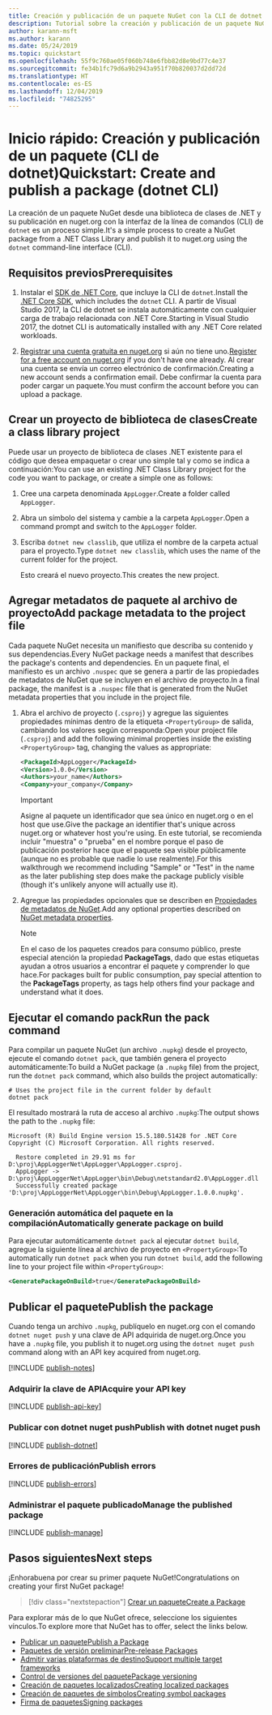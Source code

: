 ```yaml
---
title: Creación y publicación de un paquete NuGet con la CLI de dotnet
description: Tutorial sobre la creación y publicación de un paquete NuGet mediante la CLI de NuGet. NET con la CLI de .NET Core (dotnet).
author: karann-msft
ms.author: karann
ms.date: 05/24/2019
ms.topic: quickstart
ms.openlocfilehash: 55f9c760ae05f060b748e6fbb82d8e9bd77c4e37
ms.sourcegitcommit: fe34b1fc79d6a9b2943a951f70b820037d2dd72d
ms.translationtype: HT
ms.contentlocale: es-ES
ms.lasthandoff: 12/04/2019
ms.locfileid: "74825295"
---
```

# <a name="quickstart-create-and-publish-a-package-dotnet-cli"></a><span data-ttu-id="78616-103">Inicio rápido: Creación y publicación de un paquete (CLI de dotnet)</span><span class="sxs-lookup"><span data-stu-id="78616-103">Quickstart: Create and publish a package (dotnet CLI)</span></span>

<span data-ttu-id="78616-104">La creación de un paquete NuGet desde una biblioteca de clases de .NET y su publicación en nuget.org con la interfaz de la línea de comandos (CLI) de `dotnet` es un proceso simple.</span><span class="sxs-lookup"><span data-stu-id="78616-104">It's a simple process to create a NuGet package from a .NET Class Library and publish it to nuget.org using the `dotnet` command-line interface (CLI).</span></span>

## <a name="prerequisites"></a><span data-ttu-id="78616-105">Requisitos previos</span><span class="sxs-lookup"><span data-stu-id="78616-105">Prerequisites</span></span>

1. <span data-ttu-id="78616-106">Instalar el [SDK de .NET Core](https://www.microsoft.com/net/download/), que incluye la CLI de `dotnet`.</span><span class="sxs-lookup"><span data-stu-id="78616-106">Install the [.NET Core SDK](https://www.microsoft.com/net/download/), which includes the `dotnet` CLI.</span></span> <span data-ttu-id="78616-107">A partir de Visual Studio 2017, la CLI de dotnet se instala automáticamente con cualquier carga de trabajo relacionada con .NET Core.</span><span class="sxs-lookup"><span data-stu-id="78616-107">Starting in Visual Studio 2017, the dotnet CLI is automatically installed with any .NET Core related workloads.</span></span>

1. <span data-ttu-id="78616-108">[Registrar una cuenta gratuita en nuget.org](https://www.nuget.org/users/account/LogOn?returnUrl=%2F) si aún no tiene uno.</span><span class="sxs-lookup"><span data-stu-id="78616-108">[Register for a free account on nuget.org](https://www.nuget.org/users/account/LogOn?returnUrl=%2F) if you don't have one already.</span></span> <span data-ttu-id="78616-109">Al crear una cuenta se envía un correo electrónico de confirmación.</span><span class="sxs-lookup"><span data-stu-id="78616-109">Creating a new account sends a confirmation email.</span></span> <span data-ttu-id="78616-110">Debe confirmar la cuenta para poder cargar un paquete.</span><span class="sxs-lookup"><span data-stu-id="78616-110">You must confirm the account before you can upload a package.</span></span>

## <a name="create-a-class-library-project"></a><span data-ttu-id="78616-111">Crear un proyecto de biblioteca de clases</span><span class="sxs-lookup"><span data-stu-id="78616-111">Create a class library project</span></span>

<span data-ttu-id="78616-112">Puede usar un proyecto de biblioteca de clases .NET existente para el código que desea empaquetar o crear uno simple tal y como se indica a continuación:</span><span class="sxs-lookup"><span data-stu-id="78616-112">You can use an existing .NET Class Library project for the code you want to package, or create a simple one as follows:</span></span>

1. <span data-ttu-id="78616-113">Cree una carpeta denominada `AppLogger`.</span><span class="sxs-lookup"><span data-stu-id="78616-113">Create a folder called `AppLogger`.</span></span>

1. <span data-ttu-id="78616-114">Abra un símbolo del sistema y cambie a la carpeta `AppLogger`.</span><span class="sxs-lookup"><span data-stu-id="78616-114">Open a command prompt and switch to the `AppLogger` folder.</span></span>

1. <span data-ttu-id="78616-115">Escriba `dotnet new classlib`, que utiliza el nombre de la carpeta actual para el proyecto.</span><span class="sxs-lookup"><span data-stu-id="78616-115">Type `dotnet new classlib`, which uses the name of the current folder for the project.</span></span>

   <span data-ttu-id="78616-116">Esto creará el nuevo proyecto.</span><span class="sxs-lookup"><span data-stu-id="78616-116">This creates the new project.</span></span>

## <a name="add-package-metadata-to-the-project-file"></a><span data-ttu-id="78616-117">Agregar metadatos de paquete al archivo de proyecto</span><span class="sxs-lookup"><span data-stu-id="78616-117">Add package metadata to the project file</span></span>

<span data-ttu-id="78616-118">Cada paquete NuGet necesita un manifiesto que describa su contenido y sus dependencias.</span><span class="sxs-lookup"><span data-stu-id="78616-118">Every NuGet package needs a manifest that describes the package's contents and dependencies.</span></span> <span data-ttu-id="78616-119">En un paquete final, el manifiesto es un archivo `.nuspec` que se genera a partir de las propiedades de metadatos de NuGet que se incluyen en el archivo de proyecto.</span><span class="sxs-lookup"><span data-stu-id="78616-119">In a final package, the manifest is a `.nuspec` file that is generated from the NuGet metadata properties that you include in the project file.</span></span>

1. <span data-ttu-id="78616-120">Abra el archivo de proyecto (`.csproj`) y agregue las siguientes propiedades mínimas dentro de la etiqueta `<PropertyGroup>` de salida, cambiando los valores según corresponda:</span><span class="sxs-lookup"><span data-stu-id="78616-120">Open your project file (`.csproj`) and add the following minimal properties inside the existing `<PropertyGroup>` tag, changing the values as appropriate:</span></span>

    ```xml
    <PackageId>AppLogger</PackageId>
    <Version>1.0.0</Version>
    <Authors>your_name</Authors>
    <Company>your_company</Company>
    ```

    > [!Important]
    > <span data-ttu-id="78616-121">Asigne al paquete un identificador que sea único en nuget.org o en el host que use.</span><span class="sxs-lookup"><span data-stu-id="78616-121">Give the package an identifier that's unique across nuget.org or whatever host you're using.</span></span> <span data-ttu-id="78616-122">En este tutorial, se recomienda incluir "muestra" o "prueba" en el nombre porque el paso de publicación posterior hace que el paquete sea visible públicamente (aunque no es probable que nadie lo use realmente).</span><span class="sxs-lookup"><span data-stu-id="78616-122">For this walkthrough we recommend including "Sample" or "Test" in the name as the later publishing step does make the package publicly visible (though it's unlikely anyone will actually use it).</span></span>

1. <span data-ttu-id="78616-123">Agregue las propiedades opcionales que se describen en [Propiedades de metadatos de NuGet](/dotnet/core/tools/csproj#nuget-metadata-properties).</span><span class="sxs-lookup"><span data-stu-id="78616-123">Add any optional properties described on [NuGet metadata properties](/dotnet/core/tools/csproj#nuget-metadata-properties).</span></span>

    > [!Note]
    > <span data-ttu-id="78616-124">En el caso de los paquetes creados para consumo público, preste especial atención la propiedad **PackageTags**, dado que estas etiquetas ayudan a otros usuarios a encontrar el paquete y comprender lo que hace.</span><span class="sxs-lookup"><span data-stu-id="78616-124">For packages built for public consumption, pay special attention to the **PackageTags** property, as tags help others find your package and understand what it does.</span></span>

## <a name="run-the-pack-command"></a><span data-ttu-id="78616-125">Ejecutar el comando pack</span><span class="sxs-lookup"><span data-stu-id="78616-125">Run the pack command</span></span>

<span data-ttu-id="78616-126">Para compilar un paquete NuGet (un archivo `.nupkg`) desde el proyecto, ejecute el comando `dotnet pack`, que también genera el proyecto automáticamente:</span><span class="sxs-lookup"><span data-stu-id="78616-126">To build a NuGet package (a `.nupkg` file) from the project, run the `dotnet pack` command, which also builds the project automatically:</span></span>

```dotnetcli
# Uses the project file in the current folder by default
dotnet pack
```

<span data-ttu-id="78616-127">El resultado mostrará la ruta de acceso al archivo `.nupkg`:</span><span class="sxs-lookup"><span data-stu-id="78616-127">The output shows the path to the `.nupkg` file:</span></span>

```output
Microsoft (R) Build Engine version 15.5.180.51428 for .NET Core
Copyright (C) Microsoft Corporation. All rights reserved.

  Restore completed in 29.91 ms for D:\proj\AppLoggerNet\AppLogger\AppLogger.csproj.
  AppLogger -> D:\proj\AppLoggerNet\AppLogger\bin\Debug\netstandard2.0\AppLogger.dll
  Successfully created package 'D:\proj\AppLoggerNet\AppLogger\bin\Debug\AppLogger.1.0.0.nupkg'.
```

### <a name="automatically-generate-package-on-build"></a><span data-ttu-id="78616-128">Generación automática del paquete en la compilación</span><span class="sxs-lookup"><span data-stu-id="78616-128">Automatically generate package on build</span></span>

<span data-ttu-id="78616-129">Para ejecutar automáticamente `dotnet pack` al ejecutar `dotnet build`, agregue la siguiente línea al archivo de proyecto en `<PropertyGroup>`:</span><span class="sxs-lookup"><span data-stu-id="78616-129">To automatically run `dotnet pack` when you run `dotnet build`, add the following line to your project file within `<PropertyGroup>`:</span></span>

```xml
<GeneratePackageOnBuild>true</GeneratePackageOnBuild>
```

## <a name="publish-the-package"></a><span data-ttu-id="78616-130">Publicar el paquete</span><span class="sxs-lookup"><span data-stu-id="78616-130">Publish the package</span></span>

<span data-ttu-id="78616-131">Cuando tenga un archivo `.nupkg`, publíquelo en nuget.org con el comando `dotnet nuget push` y una clave de API adquirida de nuget.org.</span><span class="sxs-lookup"><span data-stu-id="78616-131">Once you have a `.nupkg` file, you publish it to nuget.org using the `dotnet nuget push` command along with an API key acquired from nuget.org.</span></span>

[!INCLUDE [publish-notes](includes/publish-notes.md)]

### <a name="acquire-your-api-key"></a><span data-ttu-id="78616-132">Adquirir la clave de API</span><span class="sxs-lookup"><span data-stu-id="78616-132">Acquire your API key</span></span>

[!INCLUDE [publish-api-key](includes/publish-api-key.md)]

### <a name="publish-with-dotnet-nuget-push"></a><span data-ttu-id="78616-133">Publicar con dotnet nuget push</span><span class="sxs-lookup"><span data-stu-id="78616-133">Publish with dotnet nuget push</span></span>

[!INCLUDE [publish-dotnet](includes/publish-dotnet.md)]

### <a name="publish-errors"></a><span data-ttu-id="78616-134">Errores de publicación</span><span class="sxs-lookup"><span data-stu-id="78616-134">Publish errors</span></span>

[!INCLUDE [publish-errors](includes/publish-errors.md)]

### <a name="manage-the-published-package"></a><span data-ttu-id="78616-135">Administrar el paquete publicado</span><span class="sxs-lookup"><span data-stu-id="78616-135">Manage the published package</span></span>

[!INCLUDE [publish-manage](includes/publish-manage.md)]

## <a name="next-steps"></a><span data-ttu-id="78616-136">Pasos siguientes</span><span class="sxs-lookup"><span data-stu-id="78616-136">Next steps</span></span>

<span data-ttu-id="78616-137">¡Enhorabuena por crear su primer paquete NuGet!</span><span class="sxs-lookup"><span data-stu-id="78616-137">Congratulations on creating your first NuGet package!</span></span>

> [!div class="nextstepaction"]
> [<span data-ttu-id="78616-138">Crear un paquete</span><span class="sxs-lookup"><span data-stu-id="78616-138">Create a Package</span></span>](../create-packages/creating-a-package-dotnet-cli.md)

<span data-ttu-id="78616-139">Para explorar más de lo que NuGet ofrece, seleccione los siguientes vínculos.</span><span class="sxs-lookup"><span data-stu-id="78616-139">To explore more that NuGet has to offer, select the links below.</span></span>

- [<span data-ttu-id="78616-140">Publicar un paquete</span><span class="sxs-lookup"><span data-stu-id="78616-140">Publish a Package</span></span>](../nuget-org/publish-a-package.md)
- [<span data-ttu-id="78616-141">Paquetes de versión preliminar</span><span class="sxs-lookup"><span data-stu-id="78616-141">Pre-release Packages</span></span>](../create-packages/Prerelease-Packages.md)
- [<span data-ttu-id="78616-142">Admitir varias plataformas de destino</span><span class="sxs-lookup"><span data-stu-id="78616-142">Support multiple target frameworks</span></span>](../create-packages/multiple-target-frameworks-project-file.md)
- [<span data-ttu-id="78616-143">Control de versiones del paquete</span><span class="sxs-lookup"><span data-stu-id="78616-143">Package versioning</span></span>](../concepts/package-versioning.md)
- [<span data-ttu-id="78616-144">Creación de paquetes localizados</span><span class="sxs-lookup"><span data-stu-id="78616-144">Creating localized packages</span></span>](../create-packages/creating-localized-packages.md)
- [<span data-ttu-id="78616-145">Creación de paquetes de símbolos</span><span class="sxs-lookup"><span data-stu-id="78616-145">Creating symbol packages</span></span>](../create-packages/symbol-packages-snupkg.md)
- [<span data-ttu-id="78616-146">Firma de paquetes</span><span class="sxs-lookup"><span data-stu-id="78616-146">Signing packages</span></span>](../create-packages/Sign-a-package.md)
